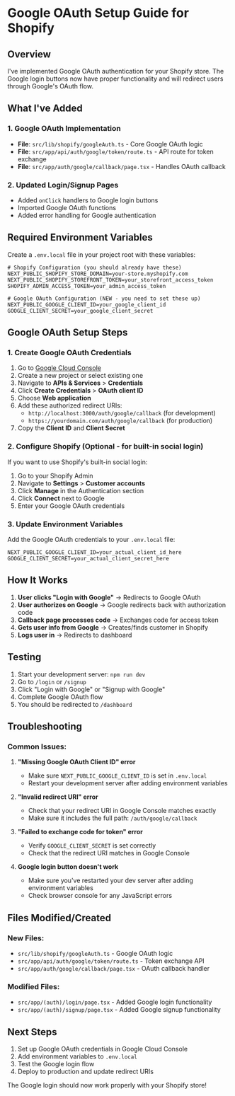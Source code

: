 # Google OAuth Setup Guide for Shopify

## Overview
I've implemented Google OAuth authentication for your Shopify store. The Google login buttons now have proper functionality and will redirect users through Google's OAuth flow.

## What I've Added

### 1. Google OAuth Implementation
- **File**: `src/lib/shopify/googleAuth.ts` - Core Google OAuth logic
- **File**: `src/app/api/auth/google/token/route.ts` - API route for token exchange
- **File**: `src/app/auth/google/callback/page.tsx` - Handles OAuth callback

### 2. Updated Login/Signup Pages
- Added `onClick` handlers to Google login buttons
- Imported Google OAuth functions
- Added error handling for Google authentication

## Required Environment Variables

Create a `.env.local` file in your project root with these variables:

```env
# Shopify Configuration (you should already have these)
NEXT_PUBLIC_SHOPIFY_STORE_DOMAIN=your-store.myshopify.com
NEXT_PUBLIC_SHOPIFY_STOREFRONT_TOKEN=your_storefront_access_token
SHOPIFY_ADMIN_ACCESS_TOKEN=your_admin_access_token

# Google OAuth Configuration (NEW - you need to set these up)
NEXT_PUBLIC_GOOGLE_CLIENT_ID=your_google_client_id
GOOGLE_CLIENT_SECRET=your_google_client_secret
```

## Google OAuth Setup Steps

### 1. Create Google OAuth Credentials

1. Go to [Google Cloud Console](https://console.cloud.google.com/)
2. Create a new project or select existing one
3. Navigate to **APIs & Services** > **Credentials**
4. Click **Create Credentials** > **OAuth client ID**
5. Choose **Web application**
6. Add these authorized redirect URIs:
   - `http://localhost:3000/auth/google/callback` (for development)
   - `https://yourdomain.com/auth/google/callback` (for production)
7. Copy the **Client ID** and **Client Secret**

### 2. Configure Shopify (Optional - for built-in social login)

If you want to use Shopify's built-in social login:

1. Go to your Shopify Admin
2. Navigate to **Settings** > **Customer accounts**
3. Click **Manage** in the Authentication section
4. Click **Connect** next to Google
5. Enter your Google OAuth credentials

### 3. Update Environment Variables

Add the Google OAuth credentials to your `.env.local` file:

```env
NEXT_PUBLIC_GOOGLE_CLIENT_ID=your_actual_client_id_here
GOOGLE_CLIENT_SECRET=your_actual_client_secret_here
```

## How It Works

1. **User clicks "Login with Google"** → Redirects to Google OAuth
2. **User authorizes on Google** → Google redirects back with authorization code
3. **Callback page processes code** → Exchanges code for access token
4. **Gets user info from Google** → Creates/finds customer in Shopify
5. **Logs user in** → Redirects to dashboard

## Testing

1. Start your development server: `npm run dev`
2. Go to `/login` or `/signup`
3. Click "Login with Google" or "Signup with Google"
4. Complete Google OAuth flow
5. You should be redirected to `/dashboard`

## Troubleshooting

### Common Issues:

1. **"Missing Google OAuth Client ID" error**
   - Make sure `NEXT_PUBLIC_GOOGLE_CLIENT_ID` is set in `.env.local`
   - Restart your development server after adding environment variables

2. **"Invalid redirect URI" error**
   - Check that your redirect URI in Google Console matches exactly
   - Make sure it includes the full path: `/auth/google/callback`

3. **"Failed to exchange code for token" error**
   - Verify `GOOGLE_CLIENT_SECRET` is set correctly
   - Check that the redirect URI matches in Google Console

4. **Google login button doesn't work**
   - Make sure you've restarted your dev server after adding environment variables
   - Check browser console for any JavaScript errors

## Files Modified/Created

### New Files:
- `src/lib/shopify/googleAuth.ts` - Google OAuth logic
- `src/app/api/auth/google/token/route.ts` - Token exchange API
- `src/app/auth/google/callback/page.tsx` - OAuth callback handler

### Modified Files:
- `src/app/(auth)/login/page.tsx` - Added Google login functionality
- `src/app/(auth)/signup/page.tsx` - Added Google signup functionality

## Next Steps

1. Set up Google OAuth credentials in Google Cloud Console
2. Add environment variables to `.env.local`
3. Test the Google login flow
4. Deploy to production and update redirect URIs

The Google login should now work properly with your Shopify store!
